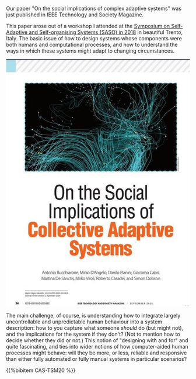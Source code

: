 <!--
.. title: New paper on collective adaptive systems
.. slug: new-paper-cas
.. date: 2020-09-28 17:59:20 UTC+01:00
.. tags: paper, cas, adaptive systems, saso
.. category:
.. link: 
.. description: A paper on the social aspects of engineering collective adaptive systems
.. previewimage: /images/posts/20200928-cas-paper.jpg
.. type: text
-->

Our paper "On the social implications of complex adaptive systems" was
just published in IEEE Technology and Society Magazine.

<!-- TEASER_END -->

This paper arose out of a workshop I attended at the
[Symposium on Self-Adaptive and Self-organising Systems (SASO) in 2018](https://saso2018.fbk.eu/)
in beautiful Trento, Italy. The basic issue of how to design systems whose components were
both humans and computational processes, and how to understand the
ways in which these systems might adapt to changing circumstances.

![Paper front page](/images/posts/20200928-cas-paper.jpg)

The main challenge, of course, is understanding how to integrate
largely uncontrollable and unpredictable human behaviour into a system
description: how to you capture what someone *should* do (but might
not), and the implications for the system if they don't? (Not to
mention how to decide whether they did or not.) This notion of
"designing with and for" and quite fascinating, and ties into wider
notions of how computer-aided human processes might behave: will they
be more, or less, reliable and responsive than either fully automated
or fully manual systems in particular scenarios?

{{%bibitem CAS-TSM20 %}}



